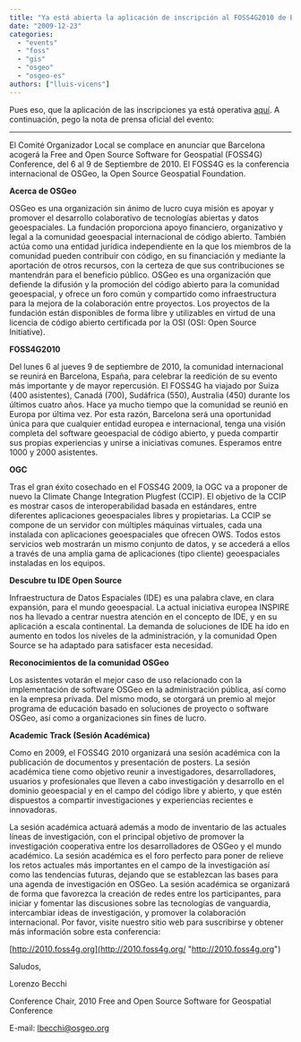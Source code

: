 ```yaml
---
title: "Ya está abierta la aplicación de inscripción al FOSS4G2010 de Barcelona!!"
date: "2009-12-23"
categories: 
  - "events"
  - "foss"
  - "gis"
  - "osgeo"
  - "osgeo-es"
authors: ["lluis-vicens"]
---
```


Pues eso, que la aplicación de las inscripciones ya está operativa [aquí](http://2010.foss4g.org/registration.php "Aplicación de Registro"). A continuación, pego la nota de prensa oficial del evento:

* * *

El Comité Organizador Local se complace en anunciar que Barcelona acogerá la Free and Open Source Software for Geospatial (FOSS4G) Conference, del 6 al 9 de Septiembre de 2010. El FOSS4G es la conferencia internacional de OSGeo, la Open Source Geospatial Foundation.

**Acerca de OSGeo**

OSGeo es una organización sin ánimo de lucro cuya misión es apoyar y promover el desarrollo colaborativo de tecnologías abiertas y datos geoespaciales. La fundación proporciona apoyo financiero, organizativo y legal a la comunidad geoespacial internacional de código abierto. También actúa como una entidad jurídica independiente en la que los miembros de la comunidad pueden contribuir con código, en su financiación y mediante la aportación de otros recursos, con la certeza de que sus contribuciones se mantendrán para el beneficio público. OSGeo es una organización que defiende la difusión y la promoción del código abierto para la comunidad geoespacial, y ofrece un foro común y compartido como infraestructura para la mejora de la colaboración entre proyectos. Los proyectos de la fundación están disponibles de forma libre y utilizables en virtud de una licencia de código abierto certificada por la OSI (OSI: Open Source Initiative).

**FOSS4G2010**

Del lunes 6 al jueves 9 de septiembre de 2010, la comunidad internacional se reunirá en Barcelona, España, para celebrar la reedición de su evento más importante y de mayor repercusión. El FOSS4G ha viajado por Suiza (400 asistentes), Canadá (700), Sudáfrica (550), Australia (450) durante los últimos cuatro años. Hace ya mucho tiempo que la comunidad se reunió en Europa por última vez. Por esta razón, Barcelona será una oportunidad única para que cualquier entidad europea e internacional, tenga una visión completa del software geoespacial de código abierto, y pueda compartir sus propias experiencias y unirse a iniciativas comunes. Esperamos entre 1000 y 2000 asistentes.

**OGC**

Tras el gran éxito cosechado en el FOSS4G 2009, la OGC va a proponer de nuevo la Climate Change Integration Plugfest (CCIP). El objetivo de la CCIP es mostrar casos de interoperabilidad basada en estándares, entre diferentes aplicaciones geoespaciales libres y propietarias. La CCIP se compone de un servidor con múltiples máquinas virtuales, cada una instalada con aplicaciones geoespaciales que ofrecen OWS. Todos estos servicios web mostrarán un mismo conjunto de datos, y se accederá a ellos a través de una amplia gama de aplicaciones (tipo cliente) geoespaciales instaladas en los equipos.

**Descubre tu IDE Open Source**

Infraestructura de Datos Espaciales (IDE) es una palabra clave, en clara expansión, para el mundo geoespacial. La actual iniciativa europea INSPIRE nos ha llevado a centrar nuestra atención en el concepto de IDE, y en su aplicación a escala continental. La demanda de soluciones de IDE ha ido en aumento en todos los niveles de la administración, y la comunidad Open Source se ha adaptado para satisfacer esta necesidad.

**Reconocimientos de la comunidad OSGeo**

Los asistentes votarán el mejor caso de uso relacionado con la implementación de software OSGeo en la administración pública, así como en la empresa privada. Del mismo modo, se otorgará un premio al mejor programa de educación basado en soluciones de proyecto o software OSGeo, así como a organizaciones sin fines de lucro.

**Academic Track (Sesión Académica)**

Como en 2009, el FOSS4G 2010 organizará una sesión académica con la publicación de documentos y presentación de posters. La sesión académica tiene como objetivo reunir a investigadores, desarrolladores, usuarios y profesionales que lleven a cabo investigación y desarrollo en el dominio geoespacial y en el campo del código libre y abierto, y que estén dispuestos a compartir investigaciones y experiencias recientes e innovadoras.

La sesión académica actuará además a modo de inventario de las actuales líneas de investigación, con el principal objetivo de promover la investigación cooperativa entre los desarrolladores de OSGeo y el mundo académico. La sesión académica es el foro perfecto para poner de relieve los retos actuales más importantes en el campo de la investigación así como las tendencias futuras, dejando que se establezcan las bases para una agenda de investigación en OSGeo. La sesión académica se organizará de forma que favorezca la creación de redes entre los participantes, para iniciar y fomentar las discusiones sobre las tecnologías de vanguardia, intercambiar ideas de investigación, y promover la colaboración internacional. Por favor, visite nuestro sitio web para suscribirse y obtener más información sobre esta conferencia:

[http://2010.foss4g.org](http://2010.foss4g.org/ "http://2010.foss4g.org")

Saludos,

Lorenzo Becchi

Conference Chair, 2010 Free and Open Source Software for Geospatial Conference

E-mail: lbecchi@osgeo.org
